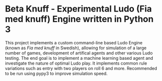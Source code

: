 # Beta Knuff - Experimental Ludo (Fia med knuff) Engine written in Python 3
This project implements a custom command-line based Ludo Engine (known as *Fia med knuff* in Swedish), allowing for simulation of a large number of games, development of artifical agents and other various Ludo testing. The end goal is to implement a machine learning based agent and investigate the nature of optimal Ludo play. It implements common rule variations such as entry with two players on roll 6 and more. Recommended to be run using pypy3 to improve simulation speed.
